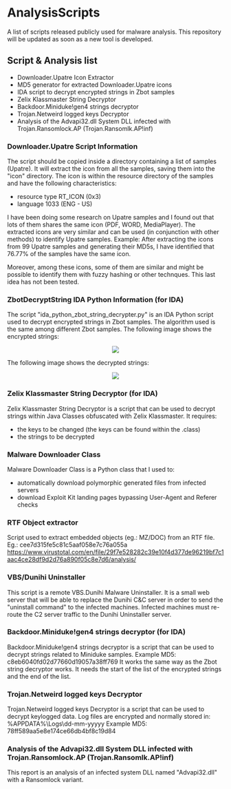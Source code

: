 # AnalysisScripts
A list of scripts released publicly used for malware analysis.
This repository will be updated as soon as a new tool is developed.

## Script & Analysis list

- Downloader.Upatre Icon Extractor
- MD5 generator for extracted Downloader.Upatre icons
- IDA script to decrypt encrypted strings in Zbot samples
- Zelix Klassmaster String Decryptor
- Backdoor.Miniduke!gen4 strings decryptor
- Trojan.Netweird logged keys Decryptor
- Analysis of the Advapi32.dll System DLL infected with Trojan.Ransomlock.AP (Trojan.Ransomlk.AP!inf)
 
### Downloader.Upatre Script Information
The script should be copied inside a directory containing a list of samples (Upatre). 
It will extract the icon from all the samples, saving them into the "icon" directory.
The icon is within the resource directory of the samples and have the following characteristics:
- resource type RT_ICON (0x3)
- language 1033 (ENG - US)

I have been doing some research on Upatre samples and I found out that lots of them shares 
the same icon (PDF, WORD, MediaPlayer).
The extracted icons are very similar and can be used (in conjunction with other methods) 
to identify Upatre samples. 
Example:
After extracting the icons from 99 Upatre samples and generating their MD5s, I have identified that 
76.77% of the samples have the same icon.

Moreover, among these icons, some of them are similar and might be possible to identify them with fuzzy 
hashing or other technques. This last idea has not been tested.

### ZbotDecryptString IDA Python Information  (for IDA)
The script "ida_python_zbot_string_decrypter.py" is an IDA Python script used to decrypt encrypted strings
in Zbot samples. The algorithm used is the same among different Zbot samples.
The following image shows the encrypted strings:
<p align="center">
  <img src="https://raw.githubusercontent.com/Ptr32Void/AnalysisScript/master/IDAScripts/enc_strings_screen.JPG"/>
</p>
The following image shows the decrypted strings:
<p align="center">
  <img src="https://raw.githubusercontent.com/Ptr32Void/AnalysisScript/master/IDAScripts/dec_strings_screen.JPG"/>
</p>

### Zelix Klassmaster String Decryptor (for IDA)
Zelix Klassmaster String Decryptor is a script that can be used to decrypt strings within Java Classes
obfuscated with Zelix Klassmaster. It requires:
- the keys to be changed (the keys can be found within the .class)
- the strings to be decrypted

### Malware Downloader Class
Malware Downloader Class is a Python class that I used to:
- automatically download polymorphic generated files from infected servers
- download Exploit Kit landing pages bypassing User-Agent and Referer checks

### RTF Object extractor
Script used to extract embedded objects (eg.: MZ/DOC) from an RTF file.
Eg.: cee7d315fe5c81c5aaf058e7c76a055a
https://www.virustotal.com/en/file/29f7e528282c39e10f4d377de96219bf7c1aac4ce28df9d2d76a890f05c8e7d6/analysis/

### VBS/Dunihi Uninstaller
This script is a remote VBS.Dunihi Malware Uninstaller. It is a small web server that 
will be able to replace the Dunihi C&C server in order to send the "uninstall command"
to the infected machines. Infected machines must re-route the C2 server traffic to 
the Dunihi Uninstaller server.

### Backdoor.Miniduke!gen4 strings decryptor (for IDA)
Backdoor.Miniduke!gen4 strings decryptor is a script that can be used to decrypt strings related to Miniduke samples.
Example MD5: c8eb6040fd02d77660d19057a38ff769
It works the same way as the Zbot string decryptor works. It needs the start of the list of the encrypted strings and the end of the 
list.

### Trojan.Netweird logged keys Decryptor
Trojan.Netweird logged keys Decryptor is a script that can be used to decrypt keylogged data.
Log files are encrypted and normally stored in: %APPDATA%\Logs\dd-mm-yyyyy
Example MD5: 78ff589aa5e8e174ce66db4bf8c19d84

### Analysis of the Advapi32.dll System DLL infected with Trojan.Ransomlock.AP (Trojan.Ransomlk.AP!inf)
This report is an analysis of an infected system DLL named "Advapi32.dll" with a Ransomlock variant.